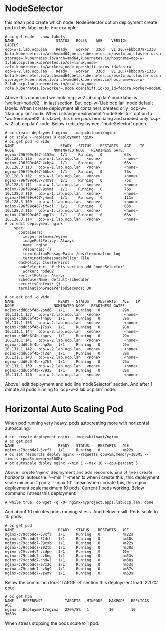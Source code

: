 # NodeSelector
this mean pod create which node. NodeSelector option deployment create pod in this label node. For example:
```
# oc get node --show-labels
NAME                   STATUS   ROLES    AGE    VERSION                LABELS
ocp-w-1.lab.ocp.lan    Ready    worker   336d   v1.20.7+bbbc079-1330   beta.kubernetes.io/arch=amd64,beta.kubernetes.io/os=linux,cluster.ocs.openshift.io/openshift-storage=,kubernetes.io/arch=amd64,kubernetes.io/hostname=ocp-w-1.lab.ocp.lan,kubernetes.io/os=linux,node-role.kubernetes.io/worker=,node.openshift.io/os_id=fedora
ocp-w-2.lab.ocp.lan    Ready    worker   336d   v1.20.7+bbbc079-1330   beta.kubernetes.io/arch=amd64,beta.kubernetes.io/os=linux,cluster.ocs.openshift.io/openshift-storage=,kubernetes.io/arch=amd64,kubernetes.io/hostname=ocp-w-2.lab.ocp.lan,kubernetes.io/os=linux,node-role.kubernetes.io/worker=,node.openshift.io/os_id=fedora,worker=node02
```
Above this command we look 'ocp-w-2.lab.ocp.lan' node label is 'worker=node02' , in last section. But 'ocp-w-1.lab.ocp.lan' node default labels. When i create deployment all containers created only 'ocp-w-1.lab.ocp.lan' node. When i change deployment 'nodeSelector' option to 'worker=node02' this label, this time pods termitaing and created only 'ocp-w-2.lab.ocp.lan' node. Below i edit deployment 'nodeSelector' option
```
# oc create deployment nginx --image=bitnami/nginx
# oc scale --replicas 8 deployment nginx
# oc get pod -o wide
NAME                     READY   STATUS    RESTARTS   AGE    IP             NODE                  NOMINATED NODE   READINESS GATES
nginx-796f99c467-4t52m   1/1     Running   0          63s    10.128.3.116   ocp-w-1.lab.ocp.lan   <none>           <none>
nginx-796f99c467-4xhp4   1/1     Running   0          63s    10.128.3.113   ocp-w-1.lab.ocp.lan   <none>           <none>
nginx-796f99c467-66hqk   1/1     Running   0          76s    10.128.3.112   ocp-w-1.lab.ocp.lan   <none>           <none>
nginx-796f99c467-74m9s   1/1     Running   0          76s    10.128.3.111   ocp-w-1.lab.ocp.lan   <none>           <none>
nginx-796f99c467-9svmj   1/1     Running   0          76s    10.128.3.110   ocp-w-1.lab.ocp.lan   <none>           <none>
nginx-796f99c467-j4wm2   1/1     Running   0          111s   10.128.3.109   ocp-w-1.lab.ocp.lan   <none>           <none>
nginx-796f99c467-jmwcl   1/1     Running   0          63s    10.128.3.115   ocp-w-1.lab.ocp.lan   <none>           <none>
nginx-796f99c467-pqp7b   1/1     Running   0          63s    10.128.3.114   ocp-w-1.lab.ocp.lan   <none>           <none>
# oc edit deployment nginx
    spec:
      containers:
      - image: bitnami/nginx
        imagePullPolicy: Always
        name: nginx
        resources: {}
        terminationMessagePath: /dev/termination-log
        terminationMessagePolicy: File
      dnsPolicy: ClusterFirst
      nodeSelector:  # this section add 'nodeSelector'
        worker: node02
      restartPolicy: Always
      schedulerName: default-scheduler
      securityContext: {}
      terminationGracePeriodSeconds: 30

# oc get pod -o wide
NAME                    READY   STATUS    RESTARTS   AGE   IP             NODE                  NOMINATED NODE   READINESS GATES
nginx-cdd6c6f4b-2pnd6   1/1     Running   0          29m   10.131.1.137   ocp-w-2.lab.ocp.lan   <none>           <none>
nginx-cdd6c6f4b-f4hp6   1/1     Running   0          29m   10.131.1.138   ocp-w-2.lab.ocp.lan   <none>           <none>
nginx-cdd6c6f4b-j7ssk   1/1     Running   0          28m   10.131.1.144   ocp-w-2.lab.ocp.lan   <none>           <none>
nginx-cdd6c6f4b-kppcv   1/1     Running   0          29m   10.131.1.141   ocp-w-2.lab.ocp.lan   <none>           <none>
nginx-cdd6c6f4b-php2m   1/1     Running   0          29m   10.131.1.142   ocp-w-2.lab.ocp.lan   <none>           <none>
nginx-cdd6c6f4b-qj2qn   1/1     Running   0          29m   10.131.1.143   ocp-w-2.lab.ocp.lan   <none>           <none>
nginx-cdd6c6f4b-xg7h2   1/1     Running   0          29m   10.131.1.139   ocp-w-2.lab.ocp.lan   <none>           <none>
nginx-cdd6c6f4b-xv925   1/1     Running   0          29m   10.131.1.140   ocp-w-2.lab.ocp.lan   <none>           <none>
```
Above i edit deployment  and add line 'nodeSelector' section. And after 1 minute all pods running to 'ocp-w-2.lab.ocp.lan' node.

# Horizontal Auto Scaling Pod
When pod running very heavy, pods autocreating more with horizontal autoscaling:
```
# oc  create deployment nginx --image=bitnami/nginx
# oc get pod
NAME                    READY   STATUS    RESTARTS   AGE
nginx-c79ccbdc7-6vxfl   1/1     Running   0          4m22s
# oc set resources deploy nginx --requests cpu=5m,memory=100Mi --limits cpu=5m,memory=500Mi
# oc autoscale deploy nginx --min 1 --max 10 --cpu-percent 5
```
Above i create 'nginx' deployment and add resource. End of line i create horizontal autoscale. '--min 1' -mean to when  i create this , thic deployment scale minimun 1 pods; '--max 10'  -mean when i create this, this nginx deployment scale maximum 10 pods. Current 1 pods working. Below command i stress this deployment:
```
# while true; do wget -q -O- nginx-myproject.apps.lab.ocp.lan; done
```
And about 10 minutes pods running stress. And below result. Pods scale to 10 pods:
```
# oc get pod
NAME                    READY   STATUS    RESTARTS   AGE
nginx-c79ccbdc7-6vxfl   1/1     Running   0          4m22s
nginx-c79ccbdc7-72dch   1/1     Running   0          4m38s
nginx-c79ccbdc7-89xxb   1/1     Running   0          4m22s
nginx-c79ccbdc7-992tb   1/1     Running   0          4m38s
nginx-c79ccbdc7-dcdpw   1/1     Running   0          10m
nginx-c79ccbdc7-dz6ng   1/1     Running   0          4m53s
nginx-c79ccbdc7-hhdwl   1/1     Running   0          4m38s
nginx-c79ccbdc7-l7z2q   1/1     Running   0          4m53s
nginx-c79ccbdc7-nz8g9   1/1     Running   0          4m37s
nginx-c79ccbdc7-vzwmv   1/1     Running   0          4m53s
```
Below the command i look 'TARGETS' section this deployment load '220%' cpu:
```
# oc get hpa
NAME    REFERENCE          TARGETS   MINPODS   MAXPODS   REPLICAS   AGE
nginx   Deployment/nginx   220%/5%   1         10        10         3m53s
```
When stress stopping the pods scale to 1 pod.